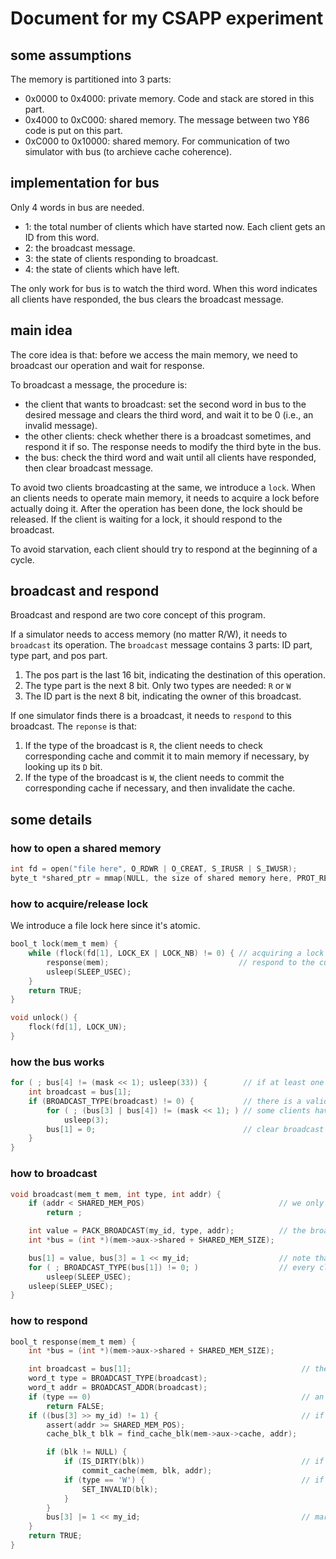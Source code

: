 # Document for my CSAPP experiment

## some assumptions
The memory is partitioned into 3 parts:

+ 0x0000 to 0x4000: private memory. Code and stack are stored in this part.
+ 0x4000 to 0xC000: shared memory. The message between two Y86 code is put on this part.
+ 0xC000 to 0x10000: shared memory. For communication of two simulator with bus (to archieve cache coherence).

## implementation for bus
Only 4 words in bus are needed.

+ 1: the total number of clients which have started now. Each client gets an ID from this word.
+ 2: the broadcast message.
+ 3: the state of clients responding to broadcast.
+ 4: the state of clients which have left.

The only work for bus is to watch the third word.
When this word indicates all clients have responded, the bus clears the broadcast message.

## main idea
The core idea is that: before we access the main memory, we need to broadcast our operation and wait for response.

To broadcast a message, the procedure is:

+ the client that wants to broadcast: set the second word in bus to the desired message and clears the third word, and wait it to be 0 (i.e., an invalid message).
+ the other clients: check whether there is a broadcast sometimes, and respond it if so. The response needs to modify the third byte in the bus.
+ the bus: check the third word and wait until all clients have responded, then clear broadcast message.

To avoid two clients broadcasting at the same, we introduce a `lock`. When an clients needs to operate main memory, it needs to acquire a lock before actually doing it. After the operation has been done, the lock should be released. If the client is waiting for a lock, it should respond to the broadcast.

To avoid starvation, each client should try to respond at the beginning of a cycle.

## broadcast and respond
Broadcast and respond are two core concept of this program.

If a simulator needs to access memory (no matter R/W), it needs to `broadcast` its operation.
The `broadcast` message contains 3 parts: ID part, type part, and pos part.

1. The pos part is the last 16 bit, indicating the destination of this operation.
2. The type part is the next 8 bit. Only two types are needed: `R` or `W`
3. The ID part is the next 8 bit, indicating the owner of this broadcast.

If one simulator finds there is a broadcast, it needs to `respond` to this broadcast.
The `reponse` is that:

1. If the type of the broadcast is `R`, the client needs to check corresponding cache and commit it to main memory if necessary, by looking up its `D` bit.
2. If the type of the broadcast is `W`, the client needs to commit the corresponding cache if necessary, and then invalidate the cache.

## some details

### how to open a shared memory

```c
int fd = open("file here", O_RDWR | O_CREAT, S_IRUSR | S_IWUSR);
byte_t *shared_ptr = mmap(NULL, the size of shared memory here, PROT_READ | PROT_WRITE, MAP_SHARED | MAP_FILE, fd, 0);
```

### how to acquire/release lock

We introduce a file lock here since it's atomic.

```c
bool_t lock(mem_t mem) {
    while (flock(fd[1], LOCK_EX | LOCK_NB) != 0) { // acquiring a lock
        response(mem);                             // respond to the current broadcast, otherwise deadlock may come
        usleep(SLEEP_USEC);
    }
    return TRUE;
}

void unlock() {
    flock(fd[1], LOCK_UN);
}
```

### how the bus works

``` c
for ( ; bus[4] != (mask << 1); usleep(33)) {        // if at least one client survives
    int broadcast = bus[1];
    if (BROADCAST_TYPE(broadcast) != 0) {           // there is a valid broadcast
        for ( ; (bus[3] | bus[4]) != (mask << 1); ) // some clients haven't reponded to this broadcast
            usleep(3);
        bus[1] = 0;                                 // clear broadcast
    }
}
```

### how to broadcast

```c
void broadcast(mem_t mem, int type, int addr) {
    if (addr < SHARED_MEM_POS)                              // we only need to broadcast message for operations on shared memory
        return ;

    int value = PACK_BROADCAST(my_id, type, addr);          // the broadcast message
    int *bus = (int *)(mem->aux->shared + SHARED_MEM_SIZE);

    bus[1] = value, bus[3] = 1 << my_id;                    // note that we must have acquired lock
    for ( ; BROADCAST_TYPE(bus[1]) != 0; )                  // every client must respond to me
        usleep(SLEEP_USEC);
    usleep(SLEEP_USEC);
}
```

### how to respond

```c
bool_t response(mem_t mem) {
    int *bus = (int *)(mem->aux->shared + SHARED_MEM_SIZE);

    int broadcast = bus[1];                                      // the broadcast message
    word_t type = BROADCAST_TYPE(broadcast);
    word_t addr = BROADCAST_ADDR(broadcast);
    if (type == 0)                                               // an invalid broadcast
        return FALSE;
    if ((bus[3] >> my_id) != 1) {                                // if we haven't responded to it.
        assert(addr >= SHARED_MEM_POS);
        cache_blk_t blk = find_cache_blk(mem->aux->cache, addr);

        if (blk != NULL) {
            if (IS_DIRTY(blk))                                   // if we have modified it, commit it
                commit_cache(mem, blk, addr);
            if (type == 'W') {                                   // if the type is W, we need to invalidate the cache
                SET_INVALID(blk);
            }
        }
        bus[3] |= 1 << my_id;                                    // mark that we have responded it
    }
    return TRUE;
}
```
